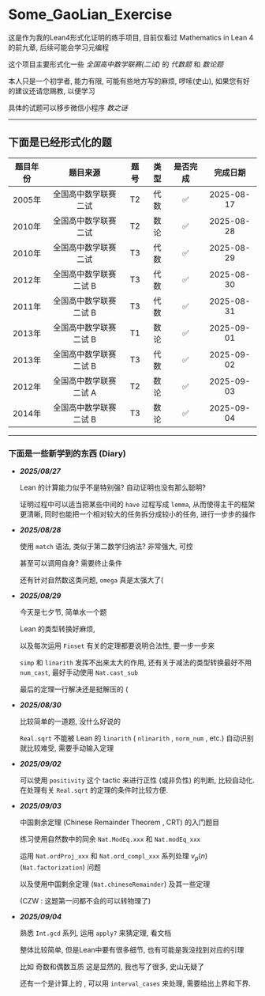 # Some_GaoLian_Exercise

这是作为我的Lean4形式化证明的练手项目, 目前仅看过 Mathematics in Lean 4的前九章, 后续可能会学习元编程

这个项目主要形式化一些 *全国高中数学联赛(二试)* 的 *代数题* 和 *数论题*

本人只是一个初学者, 能力有限, 可能有些地方写的麻烦, 啰嗦(史山), 如果您有好的建议还请您赐教, 以便学习

具体的试题可以移步微信小程序 *数之谜*

----

## 下面是已经形式化的题
  
| 题目年份 | 题目来源  | 题号  | 类型 | 是否完成 | 完成日期
:--: | :--:       | :--:    | :--: | :--: | :--:
2005年 | 全国高中数学联赛二试 | T2 | 代数 |  :white_check_mark: | 2025-08-17
2010年 | 全国高中数学联赛二试 | T2 | 数论 |  :white_check_mark: | 2025-08-28
2010年 |全国高中数学联赛二试  | T3 | 代数 |  :white_check_mark: | 2025-08-29
2012年 |全国高中数学联赛二试 B |T3 | 代数 |  :white_check_mark: | 2025-08-30
2011年 |全国高中数学联赛二试 B |T3 | 代数 |  :white_check_mark: | 2025-08-31
2013年 |全国高中数学联赛二试 B |T1 | 数论 |  :white_check_mark: | 2025-09-01
2013年 |全国高中数学联赛二试 B |T3 | 代数 |  :white_check_mark: | 2025-09-02
2012年 |全国高中数学联赛二试 A |T2 | 数论 |  :white_check_mark: | 2025-09-03
2014年 |全国高中数学联赛二试 B |T3 | 数论 |  :white_check_mark: | 2025-09-04


----

### 下面是一些新学到的东西 (Diary)

+ ***2025/08/27***
  
    Lean 的计算能力似乎不是特别强? 自动证明也没有那么聪明?

    证明过程中可以适当把某些中间的 `have` 过程写成 `lemma`, 从而使得主干的框架更清晰, 同时也能把一个相对较大的任务拆分成较小的任务, 进行一步步的操作

+ ***2025/08/28***
  
    使用 `match` 语法, 类似于第二数学归纳法? 非常强大, 可控

    甚至可以调用自身? 需要终止条件

    还有针对自然数这类问题, `omega` 真是太强大了(

+ ***2025/08/29***

    今天是七夕节, 简单水一个题

    Lean 的类型转换好麻烦, 
    
    以及每次运用 `Finset` 有关的定理都要说明合法性, 要一步一步来

    `simp` 和 `linarith` 发挥不出来太大的作用, 还有关于减法的类型转换最好不用 `num_cast`, 最好手动使用 `Nat.cast_sub` 

    最后的定理一行解决还是挺解压的 (

+ ***2025/08/30***

    比较简单的一道题, 没什么好说的

    `Real.sqrt` 不能被 Lean 的 `linarith` ( `nlinarith` , `norm_num` , etc.) 自动识别就比较难受, 需要手动输入定理

+ ***2025/09/02***

    可以使用 `positivity` 这个 tactic 来进行正性 (或非负性) 的判断, 比较自动化. 在处理有关 `Real.sqrt` 的定理的条件时比较方便.

+ ***2025/09/03***

    中国剩余定理 (Chinese Remainder Theorem , CRT) 的入门题目

    练习使用自然数中的同余 `Nat.ModEq.xxx` 和 `Nat.modEq_xxx`

    运用 `Nat.ordProj_xxx` 和 `Nat.ord_compl_xxx` 系列处理 $v_p(n)$ (`Nat.factorization`) 问题

    以及使用中国剩余定理 (`Nat.chineseRemainder`) 及其一些定理

    (CZW : 这题第一问都不会的可以转物理了)

+ ***2025/09/04***

    熟悉 `Int.gcd` 系列, 运用 `apply?` 来猜定理, 看文档

    整体比较简单, 但是Lean中要有很多细节, 也有可能是我没找到对应的引理

    比如 奇数和偶数互质 这是显然的, 我也写了很多, 史山无疑了

    还有一个是计算上的 , 可以用 `interval_cases` 来处理, 需要给出上界和下界. 